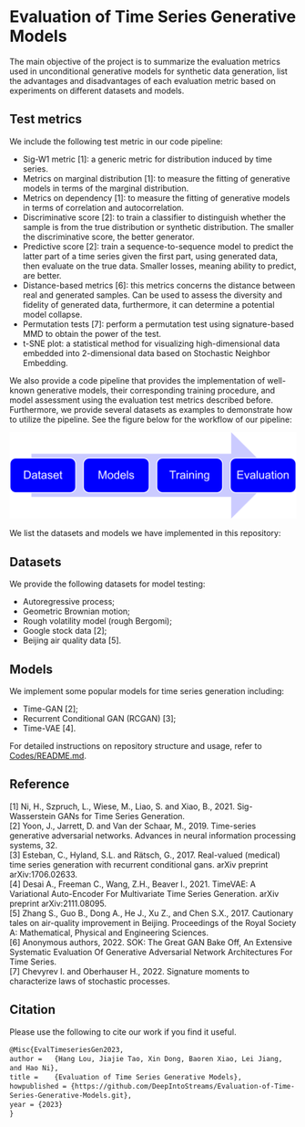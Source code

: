 # Evaluation of Time Series Generative Models

The main objective of the project is to summarize the evaluation metrics used in unconditional generative models for synthetic data generation, list the advantages and disadvantages of each evaluation metric based on experiments on different datasets and models. 


## Test metrics
We include the following test metric in our code pipeline:
- Sig-W1 metric [1]: a generic metric for distribution induced by time series.  
- Metrics on marginal distribution [1]: to measure the fitting of generative models in terms of the marginal distribution.  
- Metrics on dependency [1]: to measure the fitting of generative models in terms of correlation and autocorrelation.  
- Discriminative score [2]: to train a classifier to distinguish whether the sample is from the true distribution or synthetic distribution. The smaller the discriminative score, the better generator.  
- Predictive score [2]: train a sequence-to-sequence model to predict the latter part of a time series given the first part, using generated data, then evaluate on the true data. Smaller losses, meaning ability to predict, are better.  
- Distance-based metrics [6]: this metrics concerns the distance between real and generated samples. Can be used to assess the diversity and fidelity of generated data, furthermore, it can determine a potential model collapse.
- Permutation tests [7]: perform a permutation test using signature-based MMD to obtain the power of the test.
- t-SNE plot: a statistical method for visualizing high-dimensional data embedded into 2-dimensional data based on Stochastic Neighbor Embedding.


We also provide a code pipeline that provides the implementation of well-known generative models, their corresponding training procedure, and model assessment using the evaluation test metrics described before. Furthermore, we provide several datasets as examples to demonstrate how to utilize the pipeline. See the figure below for the workflow of our pipeline:

![Code pipeline](Pipeline.png)

We list the datasets and models we have implemented in this repository:

## Datasets
We provide the following datasets for model testing:
- Autoregressive process;
- Geometric Brownian motion;
- Rough volatility model (rough Bergomi);
- Google stock data [2];
- Beijing air quality data [5].

## Models
We implement some popular models for time series generation including:
- Time-GAN [2];
- Recurrent Conditional GAN (RCGAN) [3];
- Time-VAE [4].

For detailed instructions on repository structure and usage, refer to [Codes/README.md](Codes/README.md).
## Reference
[1] Ni, H., Szpruch, L., Wiese, M., Liao, S. and Xiao, B., 2021. Sig-Wasserstein GANs for Time Series Generation.  
[2] Yoon, J., Jarrett, D. and Van der Schaar, M., 2019. Time-series generative adversarial networks. Advances in neural information processing systems, 32.  
[3] Esteban, C., Hyland, S.L. and Rätsch, G., 2017. Real-valued (medical) time series generation with recurrent conditional gans. arXiv preprint arXiv:1706.02633.  
[4] Desai A., Freeman C., Wang, Z.H., Beaver I., 2021. TimeVAE: A Variational Auto-Encoder For Multivariate Time Series Generation. arXiv preprint arXiv:2111.08095.  
[5] Zhang S., Guo B., Dong A., He J., Xu Z., and Chen S.X., 2017. Cautionary tales on air-quality improvement in Beijing. Proceedings of the Royal Society A: Mathematical, Physical and Engineering Sciences.  
[6] Anonymous authors, 2022. SOK: The Great GAN Bake Off, An Extensive Systematic Evaluation Of Generative Adversarial Network Architectures For Time Series.  
[7] Chevyrev I. and Oberhauser H., 2022. Signature moments to characterize laws of stochastic processes.  

## Citation
Please use the following to cite our work if you find it useful.

```
@Misc{EvalTimeseriesGen2023,
author =   {Hang Lou, Jiajie Tao, Xin Dong, Baoren Xiao, Lei Jiang, and Hao Ni},
title =    {Evaluation of Time Series Generative Models},
howpublished = {https://github.com/DeepIntoStreams/Evaluation-of-Time-Series-Generative-Models.git},
year = {2023}
}
```
